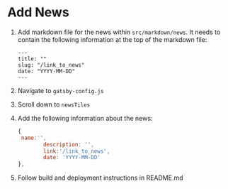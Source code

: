 # Add News

1. Add markdown file for the news within `src/markdown/news`. It needs to contain the following information at the top of the markdown file:

   ```
   ---
   title: ""
   slug: "/link_to_news"
   date: "YYYY-MM-DD"
   ---
   ```
2. Navigate to ``gatsby-config.js``
3. Scroll down to `newsTiles`
4. Add the following information about the news:

   ```javascript
   {
   	name:'',
           description: '',
           link:'/link_to_news',
           date: 'YYYY-MM-DD'
   },
   ```
5. Follow build and deployment instructions in README.md
